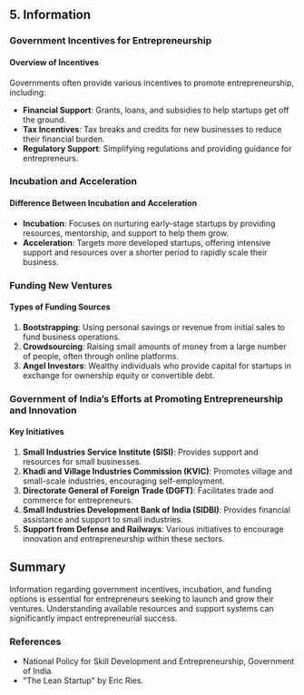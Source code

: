
## 5. Information

### Government Incentives for Entrepreneurship

#### Overview of Incentives
Governments often provide various incentives to promote entrepreneurship, including:
- **Financial Support**: Grants, loans, and subsidies to help startups get off the ground.
- **Tax Incentives**: Tax breaks and credits for new businesses to reduce their financial burden.
- **Regulatory Support**: Simplifying regulations and providing guidance for entrepreneurs.

### Incubation and Acceleration

#### Difference Between Incubation and Acceleration
- **Incubation**: Focuses on nurturing early-stage startups by providing resources, mentorship, and support to help them grow.
- **Acceleration**: Targets more developed startups, offering intensive support and resources over a shorter period to rapidly scale their business.

### Funding New Ventures

#### Types of Funding Sources
1. **Bootstrapping**: Using personal savings or revenue from initial sales to fund business operations.
2. **Crowdsourcing**: Raising small amounts of money from a large number of people, often through online platforms.
3. **Angel Investors**: Wealthy individuals who provide capital for startups in exchange for ownership equity or convertible debt.

### Government of India’s Efforts at Promoting Entrepreneurship and Innovation

#### Key Initiatives
1. **Small Industries Service Institute (SISI)**: Provides support and resources for small businesses.
2. **Khadi and Village Industries Commission (KVIC)**: Promotes village and small-scale industries, encouraging self-employment.
3. **Directorate General of Foreign Trade (DGFT)**: Facilitates trade and commerce for entrepreneurs.
4. **Small Industries Development Bank of India (SIDBI)**: Provides financial assistance and support to small industries.
5. **Support from Defense and Railways**: Various initiatives to encourage innovation and entrepreneurship within these sectors.

## Summary
Information regarding government incentives, incubation, and funding options is essential for entrepreneurs seeking to launch and grow their ventures. Understanding available resources and support systems can significantly impact entrepreneurial success.

### References
- National Policy for Skill Development and Entrepreneurship, Government of India.
- "The Lean Startup" by Eric Ries.